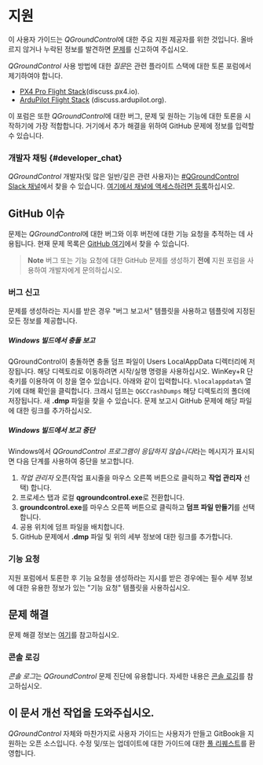 # 지원

이 사용자 가이드는 *QGroundControl*에 대한 주요 지원 제공자를 위한 것입니다. 올바르지 않거나 누락된 정보를 발견하면 [문제](https://github.com/mavlink/qgc-user-guide/issues)를 신고하여 주십시오.

*QGroundControl* 사용 방법에 대한 *질문*은 관련 플라이트 스택에 대한 토론 포럼에서 제기하여야 합니다.

* [PX4 Pro Flight Stack](http://discuss.px4.io/c/qgroundcontrol/qgroundcontrol-usage)(discuss.px4.io).
* [ArduPilot Flight Stack](http://discuss.ardupilot.org/c/ground-control-software/qgroundcontrol) (discuss.ardupilot.org).

이 포럼은 또한 *QGroundControl*에 대한 버그, 문제 및 원하는 기능에 대한 토론을 시작하기에 가장 적합합니다. 거기에서 추가 해결을 위하여 GitHub 문제에 정보를 입력할 수 있습니다.

### 개발자 채팅 {#developer_chat}

*QGroundControl* 개발자(및 많은 일반/깊은 관련 사용자)는 [#QGroundControl Slack 채널](https://px4.slack.com/)에서 찾을 수 있습니다. [여기에서 채널에 액세스하려면 등록](http://slack.px4.io/)하십시오.

## GitHub 이슈

문제는 *QGroundControl*에 대한 버그와 이후 버전에 대한 기능 요청을 추적하는 데 사용됩니다. 현재 문제 목록은 [GitHub 여기](https://github.com/mavlink/qgroundcontrol/issues)에서 찾을 수 있습니다.

> **Note** 버그 또는 기능 요청에 대한 GitHub 문제를 생성하기 **전에** 지원 포럼을 사용하여 개발자에게 문의하십시오.

### 버그 신고

문제를 생성하라는 지시를 받은 경우 "버그 보고서" 템플릿을 사용하고 템플릿에 지정된 모든 정보를 제공합니다.

##### Windows 빌드에서 충돌 보고

QGroundControl이 충돌하면 충돌 덤프 파일이 Users LocalAppData 디렉터리에 저장됩니다. 해당 디렉토리로 이동하려면 시작/실행 명령을 사용하십시오. WinKey+R 단축키를 이용하여 이 창을 열수 있습니다. 아래와 같이 입력합니다. ```%localappdata%``` 열기에 대해 확인을 클릭합니다. 크래시 덤프는 ```QGCCrashDumps``` 해당 디렉토리의 폴더에 저장됩니다. 새 **.dmp** 파일을 찾을 수 있습니다. 문제 보고시 GitHub 문제에 해당 파일에 대한 링크를 추가하십시오.

##### Windows 빌드에서 보고 중단

Windows에서 *QGroundControl 프로그램이 응답하지 않습니다*라는 메시지가 표시되면 다음 단계를 사용하여 중단을 보고합니다.

1. *작업 관리자* 오픈(작업 표시줄을 마우스 오른쪽 버튼으로 클릭하고 **작업 관리자** 선택) 합니다.
2. 프로세스 탭과 로컬 **qgroundcontrol.exe**로 전환합니다.
3. **groundcontrol.exe**를 마우스 오른쪽 버튼으로 클릭하고 **덤프 파일 만들기**를 선택합니다.
4. 공용 위치에 덤프 파일을 배치합니다.
5. GitHub 문제에서 **.dmp** 파일 및 위의 세부 정보에 대한 링크를 추가합니다.

### 기능 요청

지원 포럼에서 토론한 후 기능 요청을 생성하라는 지시를 받은 경우에는 필수 세부 정보에 대한 유용한 정보가 있는 "기능 요청" 템플릿을 사용하십시오.

## 문제 해결 

문제 해결 정보는 [여기](../troubleshooting/README.md)를 참고하십시오.

### 콘솔 로깅

*콘솔 로그*는 *QGroundControl* 문제 진단에 유용합니다. 자세한 내용은 [콘솔 로깅](../SettingsView/console_logging.md)를 참고하십시오.

## 이 문서 개선 작업을 도와주십시오.

*QGroundControl* 자체와 마찬가지로 사용자 가이드는 사용자가 만들고 GitBook을 지원하는 오픈 소스입니다. 수정 및/또는 업데이트에 대한 가이드에 대한 [풀 리퀘스트](https://github.com/mavlink/qgc-user-guide/pulls)를 환영합니다.